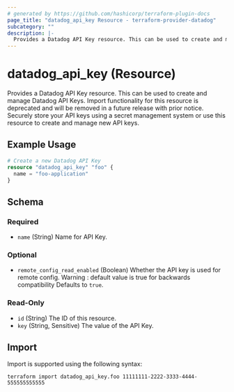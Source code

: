 ```yaml
---
# generated by https://github.com/hashicorp/terraform-plugin-docs
page_title: "datadog_api_key Resource - terraform-provider-datadog"
subcategory: ""
description: |-
  Provides a Datadog API Key resource. This can be used to create and manage Datadog API Keys. Import functionality for this resource is deprecated and will be removed in a future release with prior notice. Securely store your API keys using a secret management system or use this resource to create and manage new API keys.
---
```


# datadog_api_key (Resource)

Provides a Datadog API Key resource. This can be used to create and manage Datadog API Keys. Import functionality for this resource is deprecated and will be removed in a future release with prior notice. Securely store your API keys using a secret management system or use this resource to create and manage new API keys.

## Example Usage

```terraform
# Create a new Datadog API Key
resource "datadog_api_key" "foo" {
  name = "foo-application"
}
```

<!-- schema generated by tfplugindocs -->
## Schema

### Required

- `name` (String) Name for API Key.

### Optional

- `remote_config_read_enabled` (Boolean) Whether the API key is used for remote config. Warning : default value is true for backwards compatibility Defaults to `true`.

### Read-Only

- `id` (String) The ID of this resource.
- `key` (String, Sensitive) The value of the API Key.

## Import

Import is supported using the following syntax:

```shell
terraform import datadog_api_key.foo 11111111-2222-3333-4444-555555555555
```
